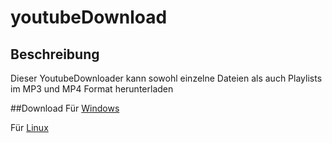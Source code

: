 # youtubeDownload

## Beschreibung
Dieser YoutubeDownloader kann sowohl einzelne Dateien als auch Playlists im MP3 und MP4 Format herunterladen

##Download
Für [Windows](https://github.com/Perkeo56/youtubeDownload/raw/master/dist/youtubeDownloader.exe)

Für [Linux](https://github.com/Perkeo56/youtubeDownload/raw/master/dist/youtubeDownloaderBin)
